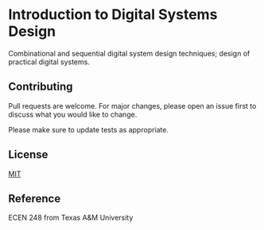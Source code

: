# Introduction to Digital Systems Design
Combinational and sequential digital system design techniques; design of practical digital systems.

## Contributing
Pull requests are welcome. For major changes, please open an issue first to discuss what you would like to change.

Please make sure to update tests as appropriate.

## License
[MIT](https://choosealicense.com/licenses/mit/)

## Reference
ECEN 248 from Texas A&M University
